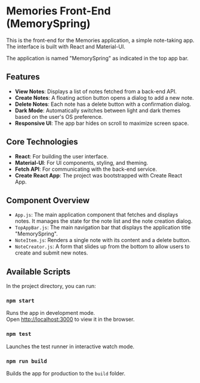 # Memories Front-End (MemorySpring)

This is the front-end for the Memories application, a simple note-taking app. The interface is built with React and Material-UI.

The application is named "MemorySpring" as indicated in the top app bar.

## Features

*   **View Notes**: Displays a list of notes fetched from a back-end API.
*   **Create Notes**: A floating action button opens a dialog to add a new note.
*   **Delete Notes**: Each note has a delete button with a confirmation dialog.
*   **Dark Mode**: Automatically switches between light and dark themes based on the user's OS preference.
*   **Responsive UI**: The app bar hides on scroll to maximize screen space.

## Core Technologies

*   **React**: For building the user interface.
*   **Material-UI**: For UI components, styling, and theming.
*   **Fetch API**: For communicating with the back-end service.
*   **Create React App**: The project was bootstrapped with Create React App.

## Component Overview

*   `App.js`: The main application component that fetches and displays notes. It manages the state for the note list and the note creation dialog.
*   `TopAppBar.js`: The main navigation bar that displays the application title "MemorySpring".
*   `NoteItem.js`: Renders a single note with its content and a delete button.
*   `NoteCreator.js`: A form that slides up from the bottom to allow users to create and submit new notes.

## Available Scripts

In the project directory, you can run:

### `npm start`

Runs the app in development mode.<br />
Open [http://localhost:3000](http://localhost:3000) to view it in the browser.

### `npm test`

Launches the test runner in interactive watch mode.

### `npm run build`

Builds the app for production to the `build` folder.
